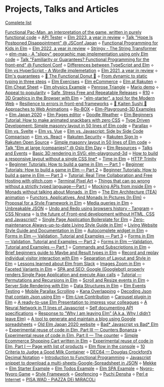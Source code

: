 # Projects, Talks and Articles

[Complete list](https://lucamug.github.io/lucamug/)

[Functional Pac-Man, an interpretation of the game, written in purely functional code](https://lucamug.github.io/functional-pacman/) ⟡ [API Tester](https://lucamug.github.io/tester/) ⟡ [Elm 2023, a year in review](https://dev.to/lucamug/elm-2023-a-year-in-review-23d6) ⟡ [Talk "Hope Is Postponed Disappointment" @ JSConf Japan](https://jsconf.jp/2023/talk/luca-mugnaini-1/) ⟡ [Functional Programming for Kids in Elm](https://lucamug.github.io/functional-programming-for-kids-in-elm/#/robot) ⟡ [Elm 2022, a year in review](https://dev.to/lucamug/elm-2022-a-year-in-review-33pp) ⟡ [Stringy - The String Transformer](https://lucamug.github.io/stringy/) ⟡ [elm-map - A  "slippy" geographic map implementation using only Elm code](https://elm-map.guupa.com/) ⟡ [Talk "Familiarity or Guarantees? Functional Programming for the front-end" @ Functionl Conf](https://confengine.com/conferences/functional-conf-2022/proposal/16260/familiarity-or-guarantees-functional-programming-for-the-front-end) ⟡ [Differences between TypeScript and Elm](https://dev.to/lucamug/typescript-and-elm-3g38) ⟡ [Elm vs HyperScript - A Wordle implemetation](https://dev.to/lucamug/elm-vs-hyperscript-2m3m) ⟡ [Elm 2021, a year in review](https://dev.to/lucamug/elm-2021-a-year-in-review-4pho) ⟡ [Elm's guarantees](https://dev.to/lucamug/elms-guarantees-13e4) ⟡ [🍩 The Functional Donut 🍩](https://dev.to/lucamug/the-functional-donut-19pp) ⟡ [From dynamic to static typing in three steps](https://dev.to/lucamug/three-steps-4n7) ⟡ [Elm Exercises](https://ellie-app.com/dZLQZGDGgNsa1) ⟡ [Elm eCommerce](https://elm-ecommerce.guupa.com/) ⟡ [Elm at Rakuten](https://dev.to/lucamug/elm-6m8) ⟡ [Elm Cheat Sheet](https://twitter.com/luca_mug/status/1366200906606252037) ⟡ [Elm physics Example](https://elm-physics-example.guupa.com/) ⟡ [Penrose Triangle](https://ellie-app.com/bZVgZf8GJvja1) ⟡ [Mario demo](https://lucamug.github.io/mario/) ⟡ [Appeal to popularity](https://ellie-app.com/bY2R6xF5mWda1) ⟡ [Safe, Stress Free and Repeatable Releases](https://elm-release.surge.sh) ⟡ [R10](https://r10.netlify.app/) ⟡ [3D Graphics in the Browser with Elm](https://dev.to/lucamug/3d-graphics-in-the-browser-with-elm-4oh3) ⟡ ["elm-starter", a tool for the Modern Web](https://dev.to/lucamug/elm-starter-a-tool-for-the-modern-web-53b1) ⟡ [Resilience to errors in front-end frameworks](https://dev.to/lucamug/resilience-to-errors-of-front-end-frameworks-3hej) ⟡ [🍣 Kaiten Sushi 🍣 Approaches to Web Animations](https://dev.to/lucamug/kaiten-sushi-approaches-to-web-animations-306k) ⟡ [Ro-BOX](https://ro-box.netlify.app/) ⟡ [Elm-Playground-3D Examples](https://elm-playground-3d.netlify.app/) ⟡ [Elm Japan 2020](https://elmjapan.guupa.com/) ⟡ [Elm Pages editor](https://lucamug.github.io/elm-pages-editor/withEditorAndDebugger.html) ⟡ [Doodle Weather](https://www.youtube.com/watch?v=oxVYKm47DNE) ⟡ [Elm Beginners Tutorial: How to make animated snackbars with zero CSS](https://dev.to/lucamug/elm-beginners-tutorial-how-to-make-animated-snackbars-with-zero-css-12g1) ⟡ [Type Driven Development: Simple masonry layout in 50 lines of Elm code](https://dev.to/lucamug/type-driven-development-simple-masonry-layout-in-50-lines-of-elm-code-44n0) ⟡ [Parallax](https://login.account.rakuten.com/) ⟡ [Elm vs. Svelte](https://medium.com/@l.mugnaini/elm-vs-svelte-d8e6f0abf667) ⟡ [Elm vs. Vue](https://dev.to/lucamug/elm-vs-vue-2jok) ⟡ [Elm vs. Javascript: Side by Side Code Comparison](https://dev.to/lucamug/javascript-elm-side-by-side-code-comparison-4372) ⟡ [Elm vs. React](https://medium.com/@l.mugnaini/things-that-can-go-wrong-without-a-strictly-typed-language-part-ii-8b239a85f35a) ⟡ [Rakuten Security](https://static.id.rakuten.co.jp/static/about_security/jpn/) ⟡ [Rakuten Sign In](https://login.account.rakuten.com/sso/register?client_id=rakuten_tw01&redirect_uri=https%3A%2F%2Fwww.rakuten.com.tw%2Fmember%2Fdelegate&response_type=code&scope=openid+profile+email#/registration/1) ⟡ [Rakuten Open Source](https://rakutentech.github.io/) ⟡ [Simple masonry layout in 50 lines of Elm code](https://medium.com/@l.mugnaini/simple-masonry-layout-in-50-lines-of-elm-code-304ea9e9475c) ⟡ [Talk "Elm at large (companies)" @ Oslo Elm Day](https://www.youtube.com/watch?v=yH6o322S8XQ) ⟡ [Elm Resources](https://elm-resources.guupa.com/) ⟡ [Talks and Events]() ⟡ [Basic 3D rendering in SVG: elm-playground-3d](https://medium.com/@l.mugnaini/basic-3d-rendering-in-svg-elm-playground-3d-d1e8846cd06e) ⟡ [How to build a responsive layout without a single CSS line*](https://medium.com/@l.mugnaini/how-to-build-a-responsive-layout-without-a-single-css-line-afbdfe89bb6d) ⟡ [Time in Elm](https://medium.com/@l.mugnaini/time-in-elm-42f08b8973f3) ⟡ [HTTP Trinity](https://rakutentech.github.io/http-trinity/) ⟡ [Beginner Tutorials: How to build a game in Elm — Part 1](https://medium.com/@l.mugnaini/beginner-tutorials-how-to-build-a-game-in-elm-5491d6de8f25) ⟡ [Beginner Tutorials: How to build a game in Elm — Part 2](https://medium.com/@l.mugnaini/beginner-tutorials-how-to-build-a-game-in-elm-part-2-ae26eef8610b) ⟡ [Beginner Tutorials: How to build a game in Elm — Part 3](https://medium.com/@l.mugnaini/beginner-tutorials-how-to-build-a-game-in-elm-part-3-fe62c51f7510) ⟡ [Tutorial: Real Time Collaboration and Free Hosting with glitch.com](https://medium.com/@l.mugnaini/tutorial-real-time-collaboration-and-free-hosting-with-glitch-com-307b0c7398c6) ⟡ [Terminal Pixel Art](https://medium.com/@l.mugnaini/terminal-pixel-art-ad386d186dad) ⟡ [Things that can go wrong without a strictly typed language — Part I](https://itnext.io/things-that-can-go-wrong-without-a-strictly-typed-language-d91d418a53a1) ⟡ [Mocking APIs from inside Elm](https://medium.com/@l.mugnaini/mocking-apis-from-inside-elm-5efda32ee9fe) ⟡ [Monads without talking about Monads, in Elm](https://medium.com/@l.mugnaini/monads-without-talking-about-monads-in-elm-4b9b6ffd5ad5) ⟡ [The Elm Architecture (TEA) animation](https://medium.com/@l.mugnaini/the-elm-architecture-tea-animation-3efc555e8faf) ⟡ [Functors, Applicatives, And Monads In Pictures (In Elm)](https://medium.com/@l.mugnaini/functors-applicatives-and-monads-in-pictures-784c2b5786f7) ⟡ [Proposal for a Style Framework in Elm](https://medium.com/@l.mugnaini/proposal-for-a-style-framework-in-elm-f5a1919ab425) ⟡ [Media queries in Elm](https://medium.com/@l.mugnaini/media-queries-in-elm-7b8f75cabc72) ⟡ [Unbreakable JSON](https://medium.com/@l.mugnaini/unbreakable-json-95637300176c) ⟡ [Undo and Redo using browsers history - Tangram](https://medium.com/@l.mugnaini/undo-and-redo-using-browsers-history-1f1f963bf722) ⟡ [CSS Nirvana](https://medium.com/front-end-weekly/css-nirvana-a92ba04cca06) ⟡ [Is the future of Front-end development without HTML, CSS and Javascript?](https://medium.com/@l.mugnaini/is-the-future-of-front-end-development-without-html-css-and-javascript-e7bb0877980e) ⟡ [Single Page Application Boilerplate for Elm](https://medium.com/@l.mugnaini/single-page-application-boilerplate-for-elm-160bb5f3eec2) ⟡ [Zero-maintenance Always-up-to-date Living Style Guide in Elm!](https://medium.com/@l.mugnaini/zero-maintenance-always-up-to-date-living-style-guide-in-elm-dbf236d07522) ⟡ [Living Website Style Guide and Documentation in Elm](https://medium.com/@l.mugnaini/living-website-style-guide-and-documentation-in-elm-2f99b6d61da9) ⟡ [Autocomplete widget in Elm](https://medium.com/@l.mugnaini/autocomplete-widget-in-elm-4927b8e275db) ⟡ [Forms in Elm — Validation, Tutorial and Examples — Part 3](https://medium.com/@l.mugnaini/forms-in-elm-validation-tutorial-and-examples-part-3-5f66f9c87679) ⟡ [Forms in Elm — Validation, Tutorial and Examples — Part 2](https://medium.com/@l.mugnaini/forms-in-elm-validation-tutorial-and-examples-part-2-1b978437b5db) ⟡ [Forms in Elm —Validation, Tutorial and Examples — Part 1](https://medium.com/@l.mugnaini/i-believe-css-is-more-about-separation-of-presentation-and-content-42bd0435005) ⟡ [Commands and Subscriptions in Elm](https://medium.com/@l.mugnaini/commands-and-subscriptions-in-elm-9ff506e75d2d) ⟡ [Brief beginners guide to Maybe and Result types in Elm](https://medium.com/@l.mugnaini/brief-beginners-guide-to-maybe-and-result-types-in-elm-7649d2c3b970) ⟡ [Record and replay individual visitor interaction with Elm](https://medium.com/@l.mugnaini/record-and-replay-individual-visitor-interaction-with-elm-625814965508) ⟡ [Separation of Layout and Style in Elm](https://medium.com/@l.mugnaini/separation-of-layout-and-style-in-elm-882a3cbe1e7f) ⟡ [Lessons learned about Elm from Slack](https://medium.com/@l.mugnaini/lessons-learned-about-elm-from-slack-1d807d5d3627) ⟡ [Images Zoom in Elm](https://medium.com/@l.mugnaini/images-zoom-in-elm-ffb8c27b305e) ⟡ [Faceted Variants in Elm](https://medium.com/@l.mugnaini/faceted-variants-in-elm-c38b4d661355) ⟡ [SPA and SEO: Google (Googlebot) properly renders Single Page Application and execute Ajax calls](https://medium.com/@l.mugnaini/spa-and-seo-is-googlebot-able-to-render-a-single-page-application-1f74e706ab11) ⟡ [Tutorial — Permutations and Recursions in Elm](https://medium.com/@l.mugnaini/tutorial-permutations-and-recursions-in-elm-ad15e2288567) ⟡ [Scroll and Resize events in Elm](https://medium.com/@l.mugnaini/scroll-and-resize-events-in-elm-ac4f0589f42) ⟡ [Server Side Rendering with Elm](https://medium.com/@l.mugnaini/server-side-rendering-with-elm-9064170eb3cf) ⟡ [Data Structures in Elm](https://medium.com/@l.mugnaini/data-structures-in-elm-3dd609be1fa3) ⟡ [Elm Events Testing](https://medium.com/@l.mugnaini/elm-events-testing-a812dfbcb21) ⟡ [Mobile Parallax Scrolling](https://medium.com/@l.mugnaini/mobile-parallax-scrolling-523c23f248c9) ⟡ [Kana Overlapping](https://codeburst.io/kana-overlapping-8a89d23109ec?source=your_stories_page---------------------------) ⟡ [Decoding Json that contain Json using Elm](https://medium.com/@l.mugnaini/decoding-json-that-contain-json-using-elm-be66d0dec0ff?source=your_stories_page---------------------------) ⟡ [Elm-Live Contribution](https://www.npmjs.com/package/elm-live) ⟡ [Carousel plugin in Elm](https://medium.com/@l.mugnaini/carousel-plugin-in-elm-46e89272b185?source=your_stories_page---------------------------) ⟡ [A ready-to-use Elm Presentation to impress your colleagues](https://medium.com/@l.mugnaini/a-ready-to-use-elm-presentation-to-impress-your-colleagues-ee71cac8fe14?source=your_stories_page---------------------------) ⟡ [A Neural Network in 11 lines of Javascript](https://aboveintelligent.com/a-neural-network-in-11-lines-of-javascript-d58b38330178?source=your_stories_page---------------------------) ⟡ [Self documenting API specifications](https://medium.com/@l.mugnaini/self-documenting-api-specifications-41be58ec64a1?source=your_stories_page---------------------------) ⟡ [Response to “Why I am leaving Elm” (A.k.a. Why I didn’t leave Elm)](https://blog.guupa.com/post/response-to-why-i-am-leaving-elm.html) ⟡ [A tool to generate and maintain a blog using Google spreadsheets](https://medium.com/@l.mugnaini/a-tool-to-generate-and-maintain-a-blog-using-google-spreadsheets-a38367a94323?source=your_stories_page---------------------------) ⟡ [Old Elm Japan 2020 website](https://elm-tokyo-2020.netlify.com) ⟡ [Bad* Javascript vs Bad* Elm](https://medium.com/@l.mugnaini/bad-javascript-vs-bad-elm-6dc9661d109?source=your_stories_page---------------------------) ⟡ [Experimental reuse of code in Elm, Part III — Counters Bonanza](https://medium.com/@l.mugnaini/counters-bonanza-5e67855c0b83?source=your_stories_page---------------------------) ⟡ [Experimental reuse of code in Elm, Part II — The counter](https://medium.com/@l.mugnaini/recycling-elm-code-transforming-it-in-a-module-4946d5ccd3cd?source=your_stories_page---------------------------) ⟡ [Simple Ecommerce Shopping Cart written in Elm](https://medium.com/@l.mugnaini/simple-e-commerce-shopping-cart-written-in-elm-7fe31c6bf13d?source=your_stories_page---------------------------) ⟡ [Experimental reuse of code in Elm, Part I — Page with list of products](https://medium.com/@l.mugnaini/tutorial-how-to-recycle-in-elm-89b13b6c0bab?source=your_stories_page---------------------------) ⟡ [Elm flow in the console](https://medium.com/@l.mugnaini/elm-flow-in-the-console-16e6ceb4ce90?source=your_stories_page---------------------------) ⟡ [10 Criteria to Judge a Good Milk Container](https://medium.com/@l.mugnaini/10-criteria-to-judge-a-good-milk-container-52a94d3d8202?source=your_stories_page---------------------------) ⟡ [DEC64 — Douglas Crockford’s Decimal Notation](https://medium.com/@l.mugnaini/dec64-douglas-crockfords-decimal-notation-b25f19348d63?source=your_stories_page---------------------------) ⟡ [Introduction to Functional Programming](https://medium.com/@l.mugnaini/introduction-to-functional-programming-49c9e5c31df4?source=your_stories_page---------------------------) ⟡ [Javascript snippet to download a multi-sheets-Google-Spreadsheet in JSON](https://medium.com/@l.mugnaini/a-small-script-to-download-a-google-spreadsheet-with-multiple-worksheet-in-javascript-dafb14c65bae?source=your_stories_page---------------------------) ⟡ [Mekke](https://mekke.guupa.com/) ⟡ [Elm Starter Example](https://elm-starter.guupa.com/) ⟡ [Elm Todos Example](https://elm-todomvc.guupa.com/) ⟡ [Elm SPA Example](https://elm-spa-example.guupa.com/) ⟡ [Nyoro-Nyoro Game](https://nyny.surge.sh/) ⟡ [Style Framework](https://lucamug.github.io/style-framework/) ⟡ [Geofencing](https://romantic-tereshkova-b938b5.netlify.app/) ⟡ [Puchi Densha](https://puchi.guupa.com) ⟡ [Perl e Internet](https://www.libraccio.it/libro/9788838607783/alessandro-bellini-andrea-guidi/perl-e-internet.html) ⟡ [PISA.WAD - PiAZZA DEi MiRACOLi](https://www.youtube.com/watch?v=8dZ1CzfloRc)